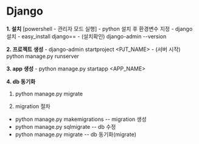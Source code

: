 <h1>Django</h1>

**1. 설치**
	[powershell - 관리자 모드 실행]
	- python 설치 후 환경변수 지정
	- django 설치
	    - easy_install django==<version>
		- (설치확인) django-admin --version



**2. 프로젝트 생성**
	- django-admin startproject <PJT_NAME>
	- (서버 시작) python manage.py runserver



**3. app 생성**
	- python manage.py startapp <APP_NAME>



**4. db 동기화**
1.  python manage.py migrate

2.  migration 절차
   - python manage.py makemigrations <APP> 	-- migration 생성
   - python manage.py sqlmigrate <APP> <VER>	-- db 수정
   - python manage.py migrate 				-- db 동기화(migrate)